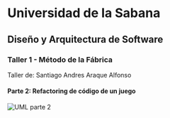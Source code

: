 # Universidad de la Sabana
## Diseño y Arquitectura de Software
### Taller 1 - Método de la Fábrica
Taller de: Santiago Andres Araque Alfonso
#### Parte 2: Refactoring de código de un juego
![UML parte 2](https://github.com/user-attachments/assets/3a076bab-fe51-490f-a333-d3665a982e45)
